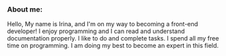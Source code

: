 ### About me:
Hello, My name is Irina, and I'm on my way to becoming a front-end developer! I enjoy programming and I can read and understand documentation properly. I like to do and complete tasks. I spend all my free time on programming. I am doing my best to become an expert in this field.

<!--
**IrinKweb/IrinKweb** is a ✨ _special_ ✨ repository because its `README.md` (this file) appears on your GitHub profile.

Here are some ideas to get you started:

- 🔭 I’m currently working on ...
- 🌱 I’m currently learning ...
- 👯 I’m looking to collaborate on ...
- 🤔 I’m looking for help with ...
- 💬 Ask me about ...
- 📫 How to reach me: ...
- 😄 Pronouns: ...
- ⚡ Fun fact: ...
-->

